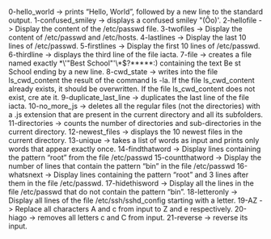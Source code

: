 0-hello_world -> prints “Hello, World”, followed by a new line to the standard output.
1-confused_smiley -> displays a confused smiley "(Ôo)'.
2-hellofile -> Display the content of the /etc/passwd file.
3-twofiles -> Display the content of /etc/passwd and /etc/hosts.
4-lastlines -> Display the last 10 lines of /etc/passwd.
5-firstlines -> Display the first 10 lines of /etc/passwd.
6-thirdline -> displays the third line of the file iacta.
7-file -> creates a file named exactly \*\\'"Best School"\'\\*$\?\*\*\*\*\*:) containing the text Be   st School ending by a new line.
8-cwd_state -> writes into the file ls_cwd_content the result of the command ls -la. If the file ls_cwd_content already exists, it should be overwritten. If the file ls_cwd_content does not exist, cre   ate it.
9-duplicate_last_line -> duplicates the last line of the file iacta.
10-no_more_js -> deletes all the regular files (not the directories) with a .js extension that are present in the current directory and all its subfolders.
11-directories -> counts the number of directories and sub-directories in the current directory.
12-newest_files -> displays the 10 newest files in the current directory.
13-unique -> takes a list of words as input and prints only words that appear exactly once.
14-findthatword -> Display lines containing the pattern “root” from the file /etc/passwd
15-countthatword -> Display the number of lines that contain the pattern “bin” in the file /etc/passwd
16-whatsnext -> Display lines containing the pattern “root” and 3 lines after them in the file /etc/passwd.
17-hidethisword -> Display all the lines in the file /etc/passwd that do not contain the pattern “bin”.
18-letteronly -> Display all lines of the file /etc/ssh/sshd_config starting with a letter.
19-AZ -> Replace all characters A and c from input to Z and e respectively.
20-hiago ->  removes all letters c and C from input.
21-reverse -> reverse its input.
